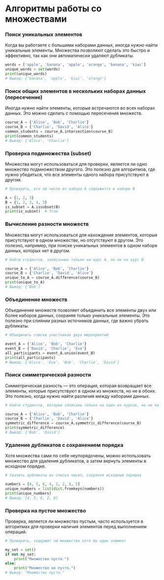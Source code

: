 # Алгоритмы работы со множествами

### Поиск уникальных элементов

Когда вы работаете с большими наборами данных, иногда нужно найти уникальные элементы. Множества позволяют сделать это быстро и эффективно, так как они автоматически удаляют дубликаты.

```python
words = ['apple', 'banana', 'apple', 'orange', 'banana', 'kiwi']
unique_words = set(words)
print(unique_words)
# Вывод: {'banana', 'apple', 'kiwi', 'orange'}
```

### Поиск общих элементов в нескольких наборах данных (пересечение)

Иногда нужно найти элементы, которые встречаются во всех наборах данных. Это можно сделать с помощью пересечения множеств.

```python
course_A = {'Alice', 'Bob', 'Charlie'}
course_B = {'Charlie', 'David', 'Alice'}
common_students = course_A.intersection(course_B)
print(common_students)
# Вывод: {'Alice', 'Charlie'}
```

### Проверка подмножества (subset)

Множества могут использоваться для проверки, является ли одно множество подмножеством другого. Это полезно для алгоритмов, где нужно убедиться, что все элементы одного набора присутствуют в другом.

```python
# Проверить, все ли числа из набора A содержатся в наборе B

A = {1, 2, 3}
B = {1, 2, 3, 4, 5}
is_subset = A.issubset(B)
print(is_subset)  # True
```

### Вычисление разности множеств

Множества могут использоваться для нахождения элементов, которые присутствуют в одном множестве, но отсутствуют в другом. Это полезно, например, при поиске уникальных элементов в одном наборе данных, которых нет в другом.

```python
# Найти студентов, записанных только на курс A, но не на курс B

course_A = {'Alice', 'Bob', 'Charlie'}
course_B = {'Charlie', 'David', 'Alice'}
unique_to_A = course_A.difference(course_B)
print(unique_to_A)
# Вывод: {'Bob'}
```

### Объединение множеств

Объединение множеств позволяет объединить все элементы двух или более наборов данных, сохраняя только уникальные элементы. Это полезно при слиянии разных источников данных, где важно убрать дубликаты.

```python
# Объединить списки участников двух мероприятий

event_A = {'Alice', 'Bob', 'Charlie'}
event_B = {'David', 'Charlie', 'Eve'}
all_participants = event_A.union(event_B)
print(all_participants)
# Вывод: {'Alice', 'Eve', 'Bob', 'Charlie', 'David'}
```

### Поиск симметрической разности

Симметрическая разность — это операция, которая возвращает все элементы, которые присутствуют в одном из множеств, но не в обоих. Это полезно, когда нужно найти различия между наборами данных.

```python
# Найти студентов, которые записаны только на один из курсов, но не на оба

course_A = {'Alice', 'Bob', 'Charlie'}
course_B = {'Charlie', 'David', 'Alice'}
symmetric_difference = course_A.symmetric_difference(course_B)
print(symmetric_difference)
# Вывод: {'Bob', 'David'}
```

### Удаление дубликатов с сохранением порядка

Хотя множества сами по себе неупорядочены, можно использовать множество для удаления дубликатов, а затем вернуть элементы в исходном порядке.

```python
# Удалить дубликаты из списка чисел, сохраняя исходный порядок

numbers = [4, 5, 6, 4, 2, 2, 8, 5]
unique_numbers = list(dict.fromkeys(numbers))
print(unique_numbers)
# Вывод: [4, 5, 6, 2, 8]
```

### Проверка на пустое множество

Проверка, является ли множество пустым, часто используется в алгоритмах для проверки наличия элементов перед выполнением операций.

```python
# Проверить, содержит ли множество хотя бы один элемент

my_set = set()
if not my_set:
    print("Множество пусто.")
else:
    print("Множество не пусто.")
# Вывод: "Множество пусто."
```
